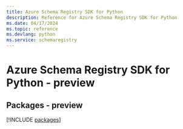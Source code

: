 ```yaml
---
title: Azure Schema Registry SDK for Python
description: Reference for Azure Schema Registry SDK for Python
ms.date: 04/17/2024
ms.topic: reference
ms.devlang: python
ms.service: schemaregistry
---
```

# Azure Schema Registry SDK for Python - preview
## Packages - preview
[!INCLUDE [packages](schema-registry-index.md)]